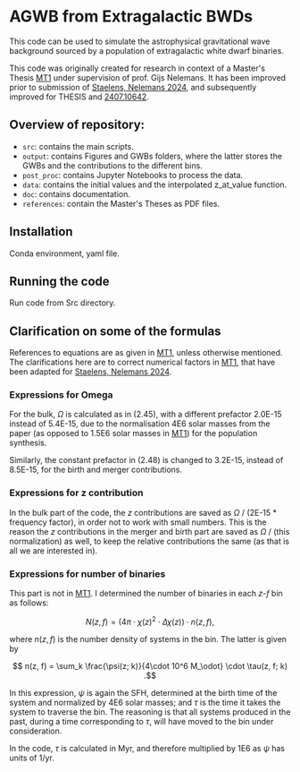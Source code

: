 # AGWB from Extragalactic BWDs

This code can be used to simulate the astrophysical gravitational wave background sourced by a population of extragalactic white dwarf binaries. 

This code was originally created for research in context of a Master's Thesis [MT1](/references/master_thesis_AnA_Seppe_Staelens.pdf) under supervision of prof. Gijs Nelemans. It has been improved prior to submission of [Staelens, Nelemans 2024](https://www.aanda.org/articles/aa/full_html/2024/03/aa48429-23/aa48429-23.html), and subsequently improved for THESIS and [2407.10642](https://arxiv.org/abs/2407.10642).

## Overview of repository:

- `src`: contains the main scripts.
- `output`: contains Figures and GWBs folders, where the latter stores the GWBs and the contributions to the different bins.
- `post_proc`: contains Jupyter Notebooks to process the data.
- `data`: contains the initial values and the interpolated z_at_value function.
- `doc`: contains documentation.
- `references`: contain the Master's Theses as PDF files.

## Installation

Conda environment, yaml file.

## Running the code

Run code from Src directory.

## Clarification on some of the formulas

References to equations are as given in [MT1](/references/master_thesis_AnA_Seppe_Staelens.pdf), unless otherwise mentioned. The clarifications here are to correct numerical factors in [MT1](/references/master_thesis_AnA_Seppe_Staelens.pdf), that have been adapted for [Staelens, Nelemans 2024](https://www.aanda.org/articles/aa/full_html/2024/03/aa48429-23/aa48429-23.html).

### Expressions for Omega

For the bulk, $\Omega$ is calculated as in (2.45), with a different prefactor 2.0E-15 instead of 5.4E-15, due to the normalisation 4E6 solar masses from the paper (as opposed to 1.5E6 solar masses in [MT1](/references/master_thesis_AnA_Seppe_Staelens.pdf)) for the population synthesis.

Similarly, the constant prefactor in (2.48) is changed to 3.2E-15, instead of 8.5E-15, for the birth and merger contributions.

### Expressions for z contribution

In the bulk part of the code, the $z$ contributions are saved as $\Omega$ / (2E-15 * frequency factor), in order not to work with small numbers. This is the reason the $z$ contributions in the merger and birth part are saved as $\Omega$ / (this normalization) as well, to keep the relative contributions the same (as that is all we are interested in).

### Expressions for number of binaries

This part is not in [MT1](/references/master_thesis_AnA_Seppe_Staelens.pdf). I determined the number of binaries in each $z$-$f$ bin as follows:

$$ N(z, f) = (4 \pi \cdot \chi(z)^2 \cdot \Delta \chi(z)) \cdot n (z, f) , $$

where $n(z, f)$ is the number density of systems in the bin. The latter is given by

$$ n(z, f) = \sum_k \frac{\psi(z; k)}{4\cdot 10^6 M_\odot} \cdot \tau(z, f; k) .$$

In this expression, $\psi$ is again the SFH, determined at the birth time of the system and normalized by 4E6 solar masses; and $\tau$ is the time it takes the system to traverse the bin. The reasoning is that all systems produced in the past, during a time corresponding to $\tau$, will have moved to the bin under consideration.

In the code, $\tau$ is calculated in Myr, and therefore multiplied by 1E6 as $\psi$ has units of 1/yr.
